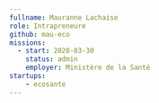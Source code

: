 ```yaml
---
fullname: Mauranne Lachaise
role: Intrapreneure
github: mau-eco
missions:
  - start: 2020-03-30
    status: admin
    employer: Ministère de la Santé
startups:
    - ecosante
---
```

